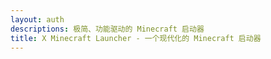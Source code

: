 ```yaml
---
layout: auth
descriptions: 极简、功能驱动的 Minecraft 启动器
title: X Minecraft Launcher - 一个现代化的 Minecraft 启动器
---
```

